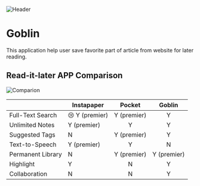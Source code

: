 ![Header]()

# Goblin
This application help user save favorite part of article from website for later reading.

## Read-it-later APP Comparison
![Comparion]()

|                   | Instapaper  |    Pocket   |   Goblin    |
|-------------------|-------------|:-----------:|:-----------:|
| Full-Text Search  | :cry: Y (premier) | Y (premier) |      Y      |
| Unlimited Notes   | Y (premier) |      Y      |      Y      |
| Suggested Tags    | N           | Y (premier) |      Y      |
| Text-to-Speech    | Y (premier) |      Y      |      N      |
| Permanent Library | N           | Y (premier) | Y (premier) |
| Highlight         | Y           |      N      |      Y      |
| Collaboration     | N           |      N      |      Y      |


